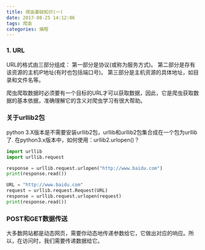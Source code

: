 ```yaml
---
title: 爬虫基础知识(一)
date: 2017-08-25 14:12:06
tags: 爬虫
categories: 编程
---
```

### 1. URL
URL的格式由三部分组成：
第一部分是协议(或称为服务方式)。
第二部分是存有该资源的主机IP地址(有时也包括端口号)。
第三部分是主机资源的具体地址，如目录和文件名等。

爬虫爬取数据时必须要有一个目标的URL才可以获取数据，因此，它是爬虫获取数据的基本依据，准确理解它的含义对爬虫学习有很大帮助。

### 关于urllib2包
python 3.X版本是不需要安装urllib2包，urllib和urllib2包集合成在一个包为urllib了.
在python3.x版本中，如何使用：urllib2.urlopen()？
```python
import urllib
import urllib.request

response = urllib.request.urlopen("http://www.baidu.com")
print(response.read())

URL = "http://www.baidu.com"
request = urllib.request.Request(URL)
response = urllib.request.urlopen(request)
print(response.read())
```

### POST和GET数据传送
大多数网站都是动态网页，需要你动态地传递参数给它，它做出对应的响应。所以，在访问时，我们需要传递数据给它。

